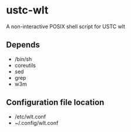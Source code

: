 # ustc-wlt
A non-interactive POSIX shell script for USTC wlt

## Depends

* /bin/sh
* coreutils
* sed
* grep
* w3m

## Configuration file location

* /etc/wlt.conf
* ~/.config/wlt.conf
